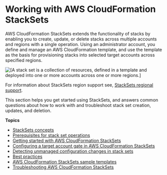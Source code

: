 # Working with AWS CloudFormation StackSets<a name="what-is-cfnstacksets"></a>

AWS CloudFormation StackSets extends the functionality of stacks by enabling you to create, update, or delete stacks across multiple accounts and regions with a single operation\. Using an administrator account, you define and manage an AWS CloudFormation template, and use the template as the basis for provisioning stacks into selected target accounts across specified regions\.

![\[A stack set is a collection of resources, defined in a template and deployed into one or more accounts across one or more regions.\]](http://docs.aws.amazon.com/AWSCloudFormation/latest/UserGuide/images/stack_set_conceptual_sv.png)

For information about StackSets region support see, [StackSets regional support](https://docs.aws.amazon.com/general/latest/gr/cfn.html#regional-support-stacksets)\.

This section helps you get started using StackSets, and answers common questions about how to work with and troubleshoot stack set creation, updates, and deletion\.

**Topics**
+ [StackSets concepts](stacksets-concepts.md)
+ [Prerequisites for stack set operations](stacksets-prereqs.md)
+ [Getting started with AWS CloudFormation StackSets](stacksets-getting-started.md)
+ [Configuring a target account gate in AWS CloudFormation StackSets](stacksets-account-gating.md)
+ [Detecting unmanaged configuration changes in stack sets](stacksets-drift.md)
+ [Best practices](stacksets-bestpractices.md)
+ [AWS CloudFormation StackSets sample templates](stacksets-sampletemplates.md)
+ [Troubleshooting AWS CloudFormation StackSets](stacksets-troubleshooting.md)